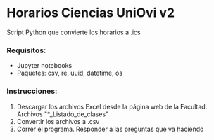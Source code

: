 # Horarios Ciencias UniOvi v2

Script Python que convierte los horarios a .ics

### Requisitos:

- Jupyter notebooks
- Paquetes: csv, re, uuid, datetime, os


### Instrucciones:

1. Descargar los archivos Excel desde la página web de la Facultad. Archivos "*_Listado_de_clases"
2. Convertir los archivos a .csv
3. Correr el programa. Responder a las preguntas que va haciendo
